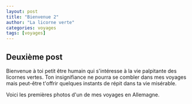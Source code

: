 ```yaml
---
layout: post
title: "Bienvenue 2"
author: "La licorne verte"
categories: voyages
tags: [voyages]
---
```


## Deuxième post

Bienvenue à toi petit être humain qui s'intéresse à la vie palpitante des licornes vertes. Ton insignifiance ne pourra se combler dans mes voyages mais peut-être t'offrir quelques instants de répit dans ta vie misérable.

Voici les premières photos d'un de mes voyages en Allemagne. 
